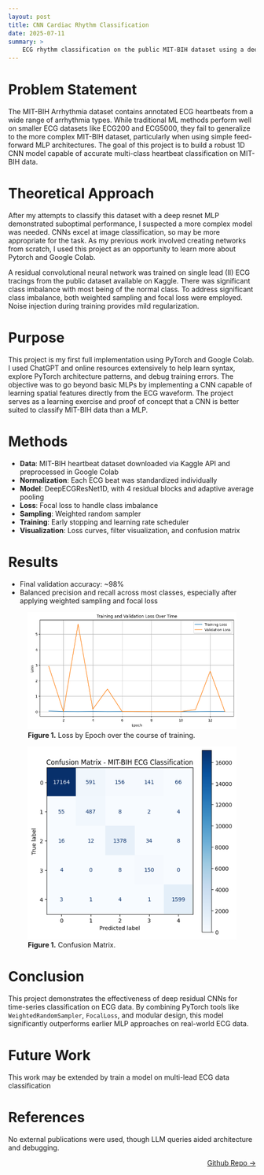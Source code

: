 ```yaml
---
layout: post
title: CNN Cardiac Rhythm Classification
date: 2025-07-11
summary: >
    ECG rhythm classification on the public MIT-BIH dataset using a deep residual CNN
---
```


# Problem Statement  
The MIT-BIH Arrhythmia dataset contains annotated ECG heartbeats from a wide range of arrhythmia types. While traditional ML methods perform well on smaller ECG datasets like ECG200 and ECG5000, they fail to generalize to the more complex MIT-BIH dataset, particularly when using simple feed-forward MLP architectures. The goal of this project is to build a robust 1D CNN model capable of accurate multi-class heartbeat classification on MIT-BIH data.

# Theoretical Approach  
After my attempts to classify this dataset with a deep resnet MLP demonstrated suboptimal performance, I suspected a more complex model was needed.  CNNs excel at image classification, so may be more appropriate for the task.  As my previous work involved creating networks from scratch, I used this project as an opportunity to learn more about Pytorch and Google Colab.

A residual convolutional neural network was trained on single lead (II) ECG tracings from the public dataset available on Kaggle. There was significant class imbalance with most being of the normal class. To address significant class imbalance, both weighted sampling and focal loss were employed. Noise injection during training provides mild regularization.

# Purpose  
This project is my first full implementation using PyTorch and Google Colab. I used ChatGPT and online resources extensively to help learn syntax, explore PyTorch architecture patterns, and debug training errors. The objective was to go beyond basic MLPs by implementing a CNN capable of learning spatial features directly from the ECG waveform. The project serves as a learning exercise and proof of concept that a CNN is better suited to classify MIT-BIH data than a MLP.

# Methods  
- **Data**: MIT-BIH heartbeat dataset downloaded via Kaggle API and preprocessed in Google Colab  
- **Normalization**: Each ECG beat was standardized individually  
- **Model**: DeepECGResNet1D, with 4 residual blocks and adaptive average pooling  
- **Loss**: Focal loss to handle class imbalance  
- **Sampling**: Weighted random sampler  
- **Training**: Early stopping and learning rate scheduler  
- **Visualization**: Loss curves, filter visualization, and confusion matrix  

# Results  
- Final validation accuracy: ~98%  
- Balanced precision and recall across most classes, especially after applying weighted sampling and focal loss  

<figure>
  <img src="/assets/MIT_CNN_performance.png" alt="Loss by Epoch chart showing improvement over training" />
  <figcaption><strong>Figure 1.</strong> Loss by Epoch over the course of training.</figcaption>
</figure> 

<figure>
  <img src="/assets/MIT_CNN_CM.png" alt="Confusion Matrix" />
  <figcaption><strong>Figure 1.</strong> Confusion Matrix.</figcaption>
</figure> 

# Conclusion  
This project demonstrates the effectiveness of deep residual CNNs for time-series classification on ECG data. By combining PyTorch tools like `WeightedRandomSampler`, `FocalLoss`, and modular design, this model significantly outperforms earlier MLP approaches on real-world ECG data.

# Future Work  
This work may be extended by train a model on multi-lead ECG data classification

# References  
No external publications were used, though LLM queries aided architecture and debugging.

<a href="https://github.com/dmeverly/MIT_CNN" style="display: block; text-align:right;" target = "_blank">  Github Repo -> </a>  
